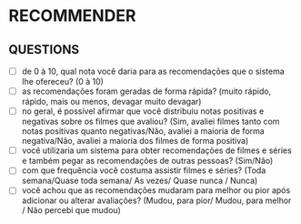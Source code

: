 # RECOMMENDER

## QUESTIONS

- [ ] de 0 à 10, qual nota você daria para as recomendações que o sistema lhe ofereceu? (0 à 10)
- [ ] as recomendações foram geradas de forma rápida? (muito rápido, rápido, mais ou menos, devagar muito devagar)
- [ ] no geral, é possível afirmar que você distribuiu notas positivas e negativas sobre os filmes que avaliou? (Sim, avaliei filmes tanto com notas positivas quanto negativas/Não, avaliei a maioria de forma negativa/Não, avaliei a maioria dos filmes de forma positiva)
- [ ] você utilizaria um sistema para obter recomendações de filmes e séries e também pegar as recomendações de outras pessoas? (Sim/Não)
- [ ] com que frequência você costuma assistir filmes e séries? (Toda semana/Quase toda semana/ As vezes/ Quase nunca / Nunca)
- [ ] você achou que as recomendações mudaram para melhor ou pior após adicionar ou alterar avaliações? (Mudou, para pior/ Mudou, para melhor / Não percebi que mudou)
